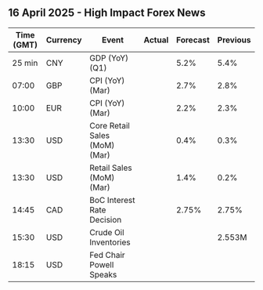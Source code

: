 ## 16 April 2025 - High Impact Forex News

| Time (GMT) | Currency | Event | Actual | Forecast | Previous |
|------|----------|-------|--------|----------|----------|
| 25 min | CNY | GDP (YoY) (Q1) |  | 5.2% | 5.4% |
| 07:00 | GBP | CPI (YoY) (Mar) |  | 2.7% | 2.8% |
| 10:00 | EUR | CPI (YoY) (Mar) |  | 2.2% | 2.3% |
| 13:30 | USD | Core Retail Sales (MoM) (Mar) |  | 0.4% | 0.3% |
| 13:30 | USD | Retail Sales (MoM) (Mar) |  | 1.4% | 0.2% |
| 14:45 | CAD | BoC Interest Rate Decision |  | 2.75% | 2.75% |
| 15:30 | USD | Crude Oil Inventories |  |  | 2.553M |
| 18:15 | USD | Fed Chair Powell Speaks |  |  |  |
